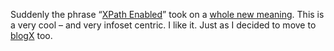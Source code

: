 Suddenly the phrase “[XPath
Enabled](http://devhawk.net/2003/04/03/travel-soa-and-blogs/)” took
on a [whole new
meaning](http://msdn.microsoft.com/library/default.asp?url=/library/en-us/dnexxml/html/xml03172003.asp).
This is a very cool – and very infoset centric. I like it. Just as I
decided to move to
[blogX](http://www.gotdotnet.com/team/dbox/spoutletex.aspx?key=2003-04-04T10:03:19Z)
too.
